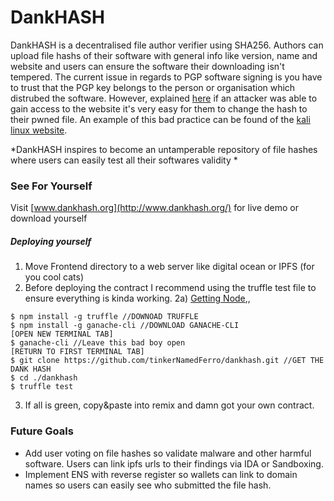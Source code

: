 # DankHASH
DankHASH is a decentralised file author verifier using SHA256. Authors can upload file hashs of their software with general info like version, name and website and users can ensure the software their downloading isn't tempered. The current issue in regards to PGP software signing is you have to trust that the PGP key belongs to the person or organisation which distrubed the software. However, explained [here](https://youtu.be/b4b8ktEV4Bg?list=UU9-y-6csu5WGm29I7JiwpnA&t=394) if an  attacker was able to gain access to the website it's very easy for them to change the hash to their pwned file. An example of this bad practice can be found of the [kali linux website](https://www.kali.org/downloads/).

*DankHASH inspires to become an untamperable repository of file hashes where users can easily test all their softwares validity *

### See For Yourself
Visit [www.dankhash.org](http://www.dankhash.org/) for live demo or download yourself
##### Deploying yourself
1) Move Frontend directory to a web server like digital ocean or IPFS (for you cool cats)
2) Before deploying the contract I recommend using the truffle test file to ensure everything is kinda working.
2a) [Getting Node](https://nodesource.com/blog/installing-node-js-tutorial-using-nvm-on-mac-os-x-and-ubuntu/),,
```
$ npm install -g truffle //DOWNOAD TRUFFLE
$ npm install -g ganache-cli //DOWNLOAD GANACHE-CLI
[OPEN NEW TERMINAL TAB]
$ ganache-cli //Leave this bad boy open
[RETURN TO FIRST TERMINAL TAB]
$ git clone https://github.com/tinkerNamedFerro/dankhash.git //GET THE DANK HASH 
$ cd ./dankhash
$ truffle test
```
3. If all is green, copy&paste into remix and damn got your own contract.



### Future Goals
* Add user voting on file hashes so validate malware and other harmful software. Users can link ipfs urls to their findings via IDA or Sandboxing.
* Implement ENS with reverse register so wallets can link to domain names so users can easily see who submitted the file hash.



